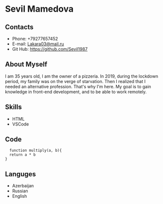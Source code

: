 # Sevil Mamedova
## Contacts
* Phone: +79277657452 
* E-mail:  <Lakara03@mail.ru>
* Git Hub: <https://github.com/Sevil1987>
## About Myself
I am 35 years old, I am the owner of a pizzeria. In 2019, during the lockdown period, my family was on the verge of starvation. Then I realized that I needed an alternative profession. That's why I'm here. My goal is to gain knowledge in front-end development, and to be able to work remotely.
## Skills
* HTML
* VSCode
## Code 
```
  function multiply(a, b){
  return a * b
}
```
## Languges
+ Azerbaijan 
+ Russian
+ English
